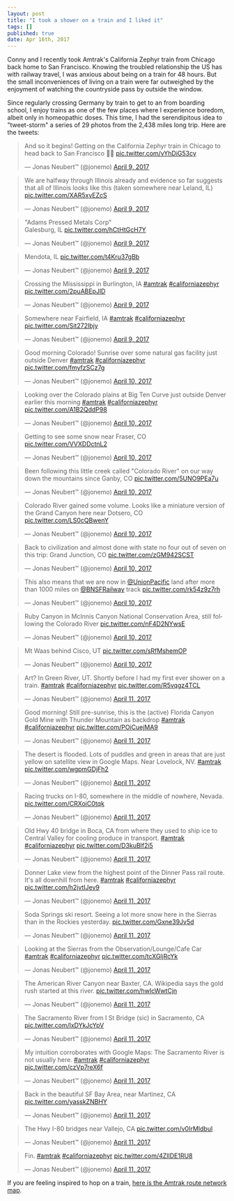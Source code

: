 ```yaml
---
layout: post
title: "I took a shower on a train and I liked it"
tags: []
published: true
date: Apr 16th, 2017
---
```


Conny and I recently took Amtrak's California Zephyr train from Chicago back home to San Francisco. Knowing the troubled relationship the US has with railway travel, I was anxious about being on a train for 48 hours. But the small inconveniences of living on a train were far outweighed by the enjoyment of watching the countryside pass by outside the window.

Since regularly crossing Germany by train to get to an from boarding school, I enjoy trains as one of the few places where I experience boredom, albeit only in homeopathic doses. This time, I had the serendipitous idea to "tweet-storm" a series of 29 photos from the 2,438 miles long trip. Here are the tweets:

<blockquote class="twitter-tweet" data-lang="en"><p lang="en" dir="ltr">And so it begins! Getting on the California Zephyr train in Chicago to head back to San Francisco 🚂🚅 <a href="https://t.co/vYhDiG53cy">pic.twitter.com/vYhDiG53cy</a></p>&mdash; Jonas Neubert™ (@jonemo) <a href="https://twitter.com/jonemo/status/851147826025385989">April 9, 2017</a></blockquote>
<script async src="//platform.twitter.com/widgets.js" charset="utf-8"></script>

<blockquote class="twitter-tweet" data-conversation="none" data-lang="en"><p lang="en" dir="ltr">We are halfway through Illinois already and evidence so far suggests that all of Illinois looks like this (taken somewhere near Leland, IL) <a href="https://t.co/XAR5xyEZcS">pic.twitter.com/XAR5xyEZcS</a></p>&mdash; Jonas Neubert™ (@jonemo) <a href="https://twitter.com/jonemo/status/851168408980918273">April 9, 2017</a></blockquote>
<script async src="//platform.twitter.com/widgets.js" charset="utf-8"></script>

<blockquote class="twitter-tweet" data-conversation="none" data-lang="en"><p lang="und" dir="ltr">&quot;Adams Pressed Metals Corp&quot;<br>Galesburg, IL <a href="https://t.co/hCtHtGcH7Y">pic.twitter.com/hCtHtGcH7Y</a></p>&mdash; Jonas Neubert™ (@jonemo) <a href="https://twitter.com/jonemo/status/851192039790325760">April 9, 2017</a></blockquote>
<script async src="//platform.twitter.com/widgets.js" charset="utf-8"></script>

<blockquote class="twitter-tweet" data-conversation="none" data-lang="en"><p lang="it" dir="ltr">Mendota, IL <a href="https://t.co/t4Kru37gBb">pic.twitter.com/t4Kru37gBb</a></p>&mdash; Jonas Neubert™ (@jonemo) <a href="https://twitter.com/jonemo/status/851192866986762241">April 9, 2017</a></blockquote>
<script async src="//platform.twitter.com/widgets.js" charset="utf-8"></script>

<blockquote class="twitter-tweet" data-conversation="none" data-lang="en"><p lang="en" dir="ltr">Crossing the Mississippi in Burlington, IA <a href="https://twitter.com/hashtag/amtrak?src=hash">#amtrak</a> <a href="https://twitter.com/hashtag/californiazephyr?src=hash">#californiazephyr</a> <a href="https://t.co/2puABEpJlD">pic.twitter.com/2puABEpJlD</a></p>&mdash; Jonas Neubert™ (@jonemo) <a href="https://twitter.com/jonemo/status/851201497916477440">April 9, 2017</a></blockquote>
<script async src="//platform.twitter.com/widgets.js" charset="utf-8"></script>

<blockquote class="twitter-tweet" data-lang="en"><p lang="en" dir="ltr">Somewhere near Fairfield, IA <a href="https://twitter.com/hashtag/amtrak?src=hash">#amtrak</a> <a href="https://twitter.com/hashtag/californiazephyr?src=hash">#californiazephyr</a> <a href="https://t.co/Sit272Ibjy">pic.twitter.com/Sit272Ibjy</a></p>&mdash; Jonas Neubert™ (@jonemo) <a href="https://twitter.com/jonemo/status/851215155144871936">April 9, 2017</a></blockquote>
<script async src="//platform.twitter.com/widgets.js" charset="utf-8"></script>

<blockquote class="twitter-tweet" data-conversation="none" data-lang="en"><p lang="en" dir="ltr">Good morning Colorado! Sunrise over some natural gas facility just outside Denver <a href="https://twitter.com/hashtag/amtrak?src=hash">#amtrak</a> <a href="https://twitter.com/hashtag/californiazephyr?src=hash">#californiazephyr</a> <a href="https://t.co/fmyfzSCz7g">pic.twitter.com/fmyfzSCz7g</a></p>&mdash; Jonas Neubert™ (@jonemo) <a href="https://twitter.com/jonemo/status/851417975550857217">April 10, 2017</a></blockquote>
<script async src="//platform.twitter.com/widgets.js" charset="utf-8"></script>

<blockquote class="twitter-tweet" data-conversation="none" data-lang="en"><p lang="en" dir="ltr">Looking over the Colorado plains at Big Ten Curve just outside Denver earlier this morning <a href="https://twitter.com/hashtag/amtrak?src=hash">#amtrak</a> <a href="https://twitter.com/hashtag/californiazephyr?src=hash">#californiazephyr</a> <a href="https://t.co/A1B2QddP98">pic.twitter.com/A1B2QddP98</a></p>&mdash; Jonas Neubert™ (@jonemo) <a href="https://twitter.com/jonemo/status/851521806062190592">April 10, 2017</a></blockquote>
<script async src="//platform.twitter.com/widgets.js" charset="utf-8"></script>

<blockquote class="twitter-tweet" data-conversation="none" data-lang="en"><p lang="en" dir="ltr">Getting to see some snow near Fraser, CO <a href="https://t.co/VVXDDctnL2">pic.twitter.com/VVXDDctnL2</a></p>&mdash; Jonas Neubert™ (@jonemo) <a href="https://twitter.com/jonemo/status/851523901884686336">April 10, 2017</a></blockquote>
<script async src="//platform.twitter.com/widgets.js" charset="utf-8"></script>

<blockquote class="twitter-tweet" data-conversation="none" data-lang="en"><p lang="en" dir="ltr">Been following this little creek called &quot;Colorado River&quot; on our way down the mountains since Ganby, CO <a href="https://t.co/5UNO9PEa7u">pic.twitter.com/5UNO9PEa7u</a></p>&mdash; Jonas Neubert™ (@jonemo) <a href="https://twitter.com/jonemo/status/851526813654364160">April 10, 2017</a></blockquote>
<script async src="//platform.twitter.com/widgets.js" charset="utf-8"></script>

<blockquote class="twitter-tweet" data-conversation="none" data-lang="en"><p lang="en" dir="ltr">Colorado River gained some volume. Looks like a miniature version of the Grand Canyon here near Dotsero, CO <a href="https://t.co/LS0cQBwenY">pic.twitter.com/LS0cQBwenY</a></p>&mdash; Jonas Neubert™ (@jonemo) <a href="https://twitter.com/jonemo/status/851531301236723714">April 10, 2017</a></blockquote>
<script async src="//platform.twitter.com/widgets.js" charset="utf-8"></script>

<blockquote class="twitter-tweet" data-conversation="none" data-lang="en"><p lang="en" dir="ltr">Back to civilization and almost done with state no four out of seven on this trip: Grand Junction, CO <a href="https://t.co/zGM942SCST">pic.twitter.com/zGM942SCST</a></p>&mdash; Jonas Neubert™ (@jonemo) <a href="https://twitter.com/jonemo/status/851560090276700161">April 10, 2017</a></blockquote>
<script async src="//platform.twitter.com/widgets.js" charset="utf-8"></script>

<blockquote class="twitter-tweet" data-conversation="none" data-lang="en"><p lang="en" dir="ltr">This also means that we are now in <a href="https://twitter.com/UnionPacific">@UnionPacific</a> land after more than 1000 miles on <a href="https://twitter.com/BNSFRailway">@BNSFRailway</a> track <a href="https://t.co/rk54z9z7rh">pic.twitter.com/rk54z9z7rh</a></p>&mdash; Jonas Neubert™ (@jonemo) <a href="https://twitter.com/jonemo/status/851562908874133504">April 10, 2017</a></blockquote>
<script async src="//platform.twitter.com/widgets.js" charset="utf-8"></script>

<blockquote class="twitter-tweet" data-conversation="none" data-lang="en"><p lang="en" dir="ltr">Ruby Canyon in McInnis Canyon National Conservation Area, still following the Colorado River <a href="https://t.co/nF4D2NYwsE">pic.twitter.com/nF4D2NYwsE</a></p>&mdash; Jonas Neubert™ (@jonemo) <a href="https://twitter.com/jonemo/status/851575532231823360">April 10, 2017</a></blockquote>
<script async src="//platform.twitter.com/widgets.js" charset="utf-8"></script>

<blockquote class="twitter-tweet" data-conversation="none" data-lang="en"><p lang="en" dir="ltr">Mt Waas behind Cisco, UT <a href="https://t.co/sRfMshemOP">pic.twitter.com/sRfMshemOP</a></p>&mdash; Jonas Neubert™ (@jonemo) <a href="https://twitter.com/jonemo/status/851577054168580100">April 10, 2017</a></blockquote>
<script async src="//platform.twitter.com/widgets.js" charset="utf-8"></script>

<blockquote class="twitter-tweet" data-conversation="none" data-lang="en"><p lang="en" dir="ltr">Art? In Green River, UT. Shortly before I had my first ever shower on a train. <a href="https://twitter.com/hashtag/amtrak?src=hash">#amtrak</a> <a href="https://twitter.com/hashtag/californiazephyr?src=hash">#californiazephyr</a> <a href="https://t.co/R5vqgz4TCL">pic.twitter.com/R5vqgz4TCL</a></p>&mdash; Jonas Neubert™ (@jonemo) <a href="https://twitter.com/jonemo/status/851597625887342592">April 11, 2017</a></blockquote>
<script async src="//platform.twitter.com/widgets.js" charset="utf-8"></script>

<blockquote class="twitter-tweet" data-conversation="none" data-lang="en"><p lang="en" dir="ltr">Good morning! Still pre-sunrise, this is the (active) Florida Canyon Gold Mine with Thunder Mountain as backdrop <a href="https://twitter.com/hashtag/amtrak?src=hash">#amtrak</a> <a href="https://twitter.com/hashtag/californiazephyr?src=hash">#californiazephyr</a> <a href="https://t.co/POiCuejMA9">pic.twitter.com/POiCuejMA9</a></p>&mdash; Jonas Neubert™ (@jonemo) <a href="https://twitter.com/jonemo/status/851794415249047552">April 11, 2017</a></blockquote>
<script async src="//platform.twitter.com/widgets.js" charset="utf-8"></script>

<blockquote class="twitter-tweet" data-conversation="none" data-lang="en"><p lang="en" dir="ltr">The desert is flooded. Lots of puddles and green in areas that are just yellow on satellite view in Google Maps. Near Lovelock, NV. <a href="https://twitter.com/hashtag/amtrak?src=hash">#amtrak</a> <a href="https://t.co/wgpmGDjFh2">pic.twitter.com/wgpmGDjFh2</a></p>&mdash; Jonas Neubert™ (@jonemo) <a href="https://twitter.com/jonemo/status/851820746225483777">April 11, 2017</a></blockquote>
<script async src="//platform.twitter.com/widgets.js" charset="utf-8"></script>

<blockquote class="twitter-tweet" data-conversation="none" data-lang="en"><p lang="en" dir="ltr">Racing trucks on I-80, somewhere in the middle of nowhere, Nevada. <a href="https://t.co/CRXoiC0tqk">pic.twitter.com/CRXoiC0tqk</a></p>&mdash; Jonas Neubert™ (@jonemo) <a href="https://twitter.com/jonemo/status/851824639185534980">April 11, 2017</a></blockquote>
<script async src="//platform.twitter.com/widgets.js" charset="utf-8"></script>

<blockquote class="twitter-tweet" data-conversation="none" data-lang="en"><p lang="en" dir="ltr">Old Hwy 40 bridge in Boca, CA from where they used to ship ice to Central Valley for cooling produce in transport. <a href="https://twitter.com/hashtag/amtrak?src=hash">#amtrak</a> <a href="https://twitter.com/hashtag/californiazephyr?src=hash">#californiazephyr</a> <a href="https://t.co/D3kuBlf2i5">pic.twitter.com/D3kuBlf2i5</a></p>&mdash; Jonas Neubert™ (@jonemo) <a href="https://twitter.com/jonemo/status/851841646740230144">April 11, 2017</a></blockquote>
<script async src="//platform.twitter.com/widgets.js" charset="utf-8"></script>

<blockquote class="twitter-tweet" data-conversation="none" data-lang="en"><p lang="en" dir="ltr">Donner Lake view from the highest point of the Dinner Pass rail route. It&#39;s all downhill from here. <a href="https://twitter.com/hashtag/amtrak?src=hash">#amtrak</a> <a href="https://twitter.com/hashtag/californiazephyr?src=hash">#californiazephyr</a> <a href="https://t.co/h2jvtIJev9">pic.twitter.com/h2jvtIJev9</a></p>&mdash; Jonas Neubert™ (@jonemo) <a href="https://twitter.com/jonemo/status/851847293598695425">April 11, 2017</a></blockquote>
<script async src="//platform.twitter.com/widgets.js" charset="utf-8"></script>

<blockquote class="twitter-tweet" data-conversation="none" data-lang="en"><p lang="en" dir="ltr">Soda Springs ski resort. Seeing a lot more snow here in the Sierras than in the Rockies yesterday. <a href="https://t.co/Gxne39Jv5d">pic.twitter.com/Gxne39Jv5d</a></p>&mdash; Jonas Neubert™ (@jonemo) <a href="https://twitter.com/jonemo/status/851896985279844352">April 11, 2017</a></blockquote>
<script async src="//platform.twitter.com/widgets.js" charset="utf-8"></script>

<blockquote class="twitter-tweet" data-conversation="none" data-lang="en"><p lang="en" dir="ltr">Looking at the Sierras from the Observation/Lounge/Cafe Car <a href="https://twitter.com/hashtag/amtrak?src=hash">#amtrak</a> <a href="https://twitter.com/hashtag/californiazephyr?src=hash">#californiazephyr</a> <a href="https://t.co/tcXGljRcYk">pic.twitter.com/tcXGljRcYk</a></p>&mdash; Jonas Neubert™ (@jonemo) <a href="https://twitter.com/jonemo/status/851898775308128260">April 11, 2017</a></blockquote>
<script async src="//platform.twitter.com/widgets.js" charset="utf-8"></script>

<blockquote class="twitter-tweet" data-conversation="none" data-lang="en"><p lang="en" dir="ltr">The American River Canyon near Baxter, CA. Wikipedia says the gold rush started at this river. <a href="https://t.co/hwIcWwtCjn">pic.twitter.com/hwIcWwtCjn</a></p>&mdash; Jonas Neubert™ (@jonemo) <a href="https://twitter.com/jonemo/status/851900902046744576">April 11, 2017</a></blockquote>
<script async src="//platform.twitter.com/widgets.js" charset="utf-8"></script>

<blockquote class="twitter-tweet" data-conversation="none" data-lang="en"><p lang="en" dir="ltr">The Sacramento River from I St Bridge​ (sic) in Sacramento, CA <a href="https://t.co/lxDYkJcYpV">pic.twitter.com/lxDYkJcYpV</a></p>&mdash; Jonas Neubert™ (@jonemo) <a href="https://twitter.com/jonemo/status/851905255432265728">April 11, 2017</a></blockquote>
<script async src="//platform.twitter.com/widgets.js" charset="utf-8"></script>

<blockquote class="twitter-tweet" data-conversation="none" data-lang="en"><p lang="en" dir="ltr">My intuition corroborates with Google Maps: The Sacramento River is not usually here. <a href="https://twitter.com/hashtag/amtrak?src=hash">#amtrak</a> <a href="https://twitter.com/hashtag/californiazephyr?src=hash">#californiazephyr</a> <a href="https://t.co/czVp7reX6f">pic.twitter.com/czVp7reX6f</a></p>&mdash; Jonas Neubert™ (@jonemo) <a href="https://twitter.com/jonemo/status/851916360628043776">April 11, 2017</a></blockquote>
<script async src="//platform.twitter.com/widgets.js" charset="utf-8"></script>

<blockquote class="twitter-tweet" data-conversation="none" data-lang="en"><p lang="en" dir="ltr">Back in the beautiful SF Bay Area, near Martinez, CA <a href="https://t.co/yasskZNBHY">pic.twitter.com/yasskZNBHY</a></p>&mdash; Jonas Neubert™ (@jonemo) <a href="https://twitter.com/jonemo/status/851918188216410112">April 11, 2017</a></blockquote>
<script async src="//platform.twitter.com/widgets.js" charset="utf-8"></script>

<blockquote class="twitter-tweet" data-conversation="none" data-lang="en"><p lang="en" dir="ltr">The Hwy I-80 bridges near Vallejo, CA <a href="https://t.co/v0IrMIdbul">pic.twitter.com/v0IrMIdbul</a></p>&mdash; Jonas Neubert™ (@jonemo) <a href="https://twitter.com/jonemo/status/851919552145375232">April 11, 2017</a></blockquote>
<script async src="//platform.twitter.com/widgets.js" charset="utf-8"></script>

<blockquote class="twitter-tweet" data-conversation="none" data-lang="en"><p lang="und" dir="ltr">Fin. <a href="https://twitter.com/hashtag/amtrak?src=hash">#amtrak</a> <a href="https://twitter.com/hashtag/californiazephyr?src=hash">#californiazephyr</a> <a href="https://t.co/4ZIlDE1RU8">pic.twitter.com/4ZIlDE1RU8</a></p>&mdash; Jonas Neubert™ (@jonemo) <a href="https://twitter.com/jonemo/status/851933972934279168">April 11, 2017</a></blockquote>
<script async src="//platform.twitter.com/widgets.js" charset="utf-8"></script>

If you are feeling inspired to hop on a train, [here is the Amtrak route network map](http://www.cambooth.net/wp-content/uploads/2016/09/Amtrak2016_4000px.jpg).